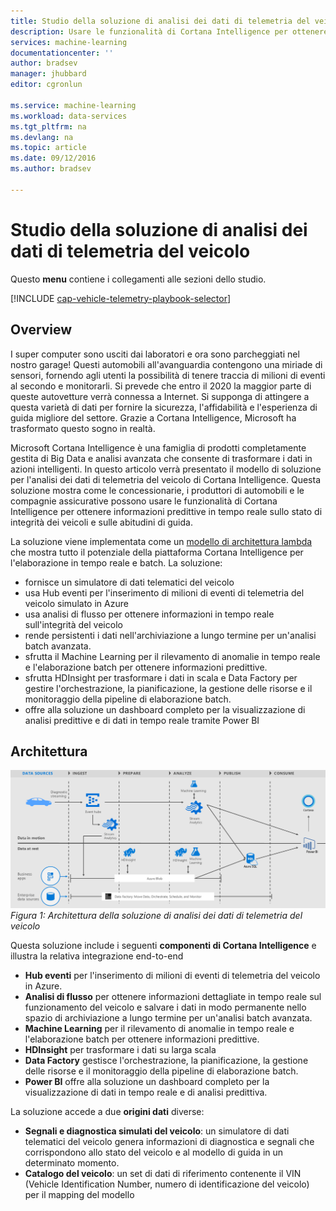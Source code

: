 ```yaml
---
title: Studio della soluzione di analisi dei dati di telemetria del veicolo | Microsoft Docs
description: Usare le funzionalità di Cortana Intelligence per ottenere informazioni dettagliate predittive e in tempo reale sullo stato di integrità del veicolo e sulle abitudini di guida.
services: machine-learning
documentationcenter: ''
author: bradsev
manager: jhubbard
editor: cgronlun

ms.service: machine-learning
ms.workload: data-services
ms.tgt_pltfrm: na
ms.devlang: na
ms.topic: article
ms.date: 09/12/2016
ms.author: bradsev

---
```

# Studio della soluzione di analisi dei dati di telemetria del veicolo
Questo **menu** contiene i collegamenti alle sezioni dello studio.

[!INCLUDE [cap-vehicle-telemetry-playbook-selector](../../includes/cap-vehicle-telemetry-playbook-selector.md)]

## Overview
I super computer sono usciti dai laboratori e ora sono parcheggiati nel nostro garage! Questi automobili all'avanguardia contengono una miriade di sensori, fornendo agli utenti la possibilità di tenere traccia di milioni di eventi al secondo e monitorarli. Si prevede che entro il 2020 la maggior parte di queste autovetture verrà connessa a Internet. Si supponga di attingere a questa varietà di dati per fornire la sicurezza, l'affidabilità e l'esperienza di guida migliore del settore. Grazie a Cortana Intelligence, Microsoft ha trasformato questo sogno in realtà.

Microsoft Cortana Intelligence è una famiglia di prodotti completamente gestita di Big Data e analisi avanzata che consente di trasformare i dati in azioni intelligenti. In questo articolo verrà presentato il modello di soluzione per l'analisi dei dati di telemetria del veicolo di Cortana Intelligence. Questa soluzione mostra come le concessionarie, i produttori di automobili e le compagnie assicurative possono usare le funzionalità di Cortana Intelligence per ottenere informazioni predittive in tempo reale sullo stato di integrità dei veicoli e sulle abitudini di guida.

La soluzione viene implementata come un [modello di architettura lambda](https://en.wikipedia.org/wiki/Lambda_architecture) che mostra tutto il potenziale della piattaforma Cortana Intelligence per l'elaborazione in tempo reale e batch. La soluzione:

* fornisce un simulatore di dati telematici del veicolo
* usa Hub eventi per l'inserimento di milioni di eventi di telemetria del veicolo simulato in Azure
* usa analisi di flusso per ottenere informazioni in tempo reale sull'integrità del veicolo
* rende persistenti i dati nell'archiviazione a lungo termine per un'analisi batch avanzata.
* sfrutta il Machine Learning per il rilevamento di anomalie in tempo reale e l'elaborazione batch per ottenere informazioni predittive.
* sfrutta HDInsight per trasformare i dati in scala e Data Factory per gestire l'orchestrazione, la pianificazione, la gestione delle risorse e il monitoraggio della pipeline di elaborazione batch.
* offre alla soluzione un dashboard completo per la visualizzazione di analisi predittive e di dati in tempo reale tramite Power BI

## Architettura
![](./media/cortana-analytics-playbook-vehicle-telemetry/fig1-vehicle-telemetry-annalytics-solution-architecture.png) *Figura 1: Architettura della soluzione di analisi dei dati di telemetria del veicolo*

Questa soluzione include i seguenti **componenti di Cortana Intelligence** e illustra la relativa integrazione end-to-end

* **Hub eventi** per l'inserimento di milioni di eventi di telemetria del veicolo in Azure.
* **Analisi di flusso** per ottenere informazioni dettagliate in tempo reale sul funzionamento del veicolo e salvare i dati in modo permanente nello spazio di archiviazione a lungo termine per un'analisi batch avanzata.
* **Machine Learning** per il rilevamento di anomalie in tempo reale e l'elaborazione batch per ottenere informazioni predittive.
* **HDInsight** per trasformare i dati su larga scala
* **Data Factory** gestisce l'orchestrazione, la pianificazione, la gestione delle risorse e il monitoraggio della pipeline di elaborazione batch.
* **Power BI** offre alla soluzione un dashboard completo per la visualizzazione di dati in tempo reale e di analisi predittiva.

La soluzione accede a due **origini dati** diverse:

* **Segnali e diagnostica simulati del veicolo**: un simulatore di dati telematici del veicolo genera informazioni di diagnostica e segnali che corrispondono allo stato del veicolo e al modello di guida in un determinato momento.
* **Catalogo del veicolo**: un set di dati di riferimento contenente il VIN (Vehicle Identification Number, numero di identificazione del veicolo) per il mapping del modello

<!---HONumber=AcomDC_0914_2016-->